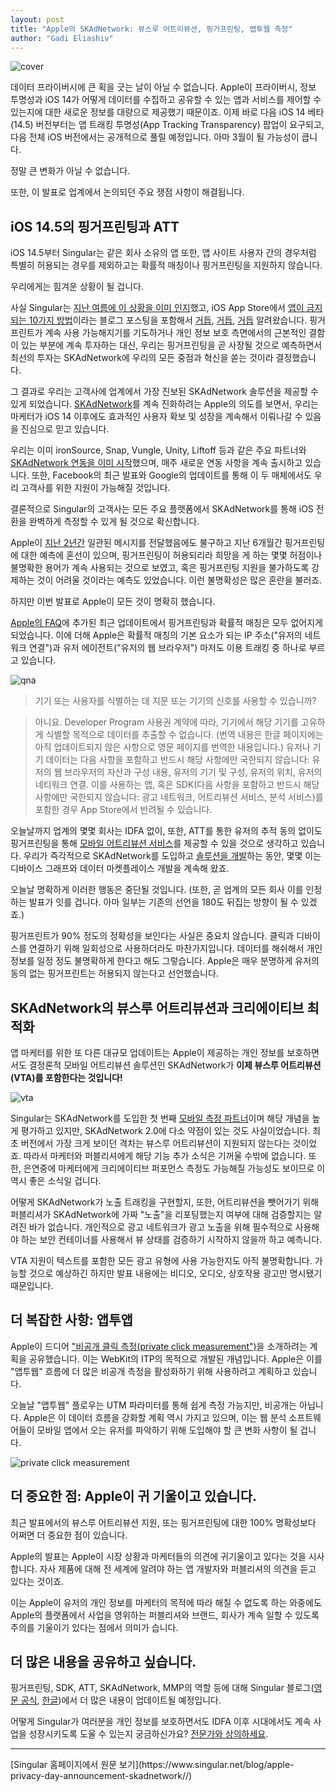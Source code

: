 ```yaml
---
layout: post
title: "Apple의 SKAdNetwork: 뷰스루 어트리뷰션, 핑거프린팅, 앱투웹 측정"
author: "Gadi Eliashiv"
---
```

![cover](https://www.singular.net/wp-content/uploads/2021/01/Apple-on-SKAdNetwork_-View-through-attribution-fingerprinting-and-app-to-web-measurement-3.png)

데이터 프라이버시에 큰 획을 긋는 날이 아닐 수 없습니다. Apple이 프라이버시, 정보 투명성과 iOS 14가 어떻게 데이터를 수집하고 공유할 수 있는 앱과 서비스를 제어할 수 있는지에 대한 새로운 정보를 대량으로 제공했기 때문이죠. 이제 바로 다음 iOS 14 베타(14.5) 버전부터는 앱 트래킹 투명성(App Tracking Transparency) 팝업이 요구되고, 다음 전체 iOS 버전에서는 공개적으로 풀릴 예정입니다. 아마 3월이 될 가능성이 큽니다.

정말 큰 변화가 아닐 수 없습니다.

또한, 이 발표로 업계에서 논의되던 주요 쟁점 사항이 해결됩니다.

## iOS 14.5의 핑거프린팅과 ATT

iOS 14.5부터 Singular는 같은 회사 소유의 앱 또한, 앱 사이트 사용자 간의 경우처럼 특별히 허용되는 경우를 제외하고는 확률적 매칭이나 핑거프린팅을 지원하지 않습니다.

우리에게는 힘겨운 상황이 될 겁니다.

사실 Singular는 [지난 여름에 이 상황을 이미 인지](https://singularkorea.github.io/2020-06-29/idfa-faq)했고, iOS App Store에서 [앱이 금지되는 10가지 방법](https://www.singular.net/blog/banned-from-app-store/)이라는 블로그 포스팅을 포함해서 [거듭](https://singularkorea.github.io/2020-07-09/ios14-idfa-qa), [거듭](https://www.singular.net/blog/mobile-app-attribution/), [거듭](https://www.singular.net/blog/ios14-mmp/) 알려왔습니다. 핑거프린트가 계속 사용 가능해지기를 기도하거나 개인 정보 보호 측면에서의 근본적인 결함이 있는 부분에 계속 투자하는 대신, 우리는 핑거프린팅을 곧 사장될 것으로 예측하면서 최선의 투자는 SKAdNetwork에 우리의 모든 중점과 혁신을 쏟는 것이라 결정했습니다.

그 결과로 우리는 고객사에 업계에서 가장 진보된 SKAdNetwork 솔루션을 제공할 수 있게 되었습니다. [SKAdNetwork](https://www.singular.net/blog/what-is-skadnetwork/)를 계속 진화하려는 Apple의 의도를 보면서, 우리는 마케터가 iOS 14 이후에도 효과적인 사용자 확보 및 성장을 계속해서 이뤄나갈 수 있음을 진심으로 믿고 있습니다.

우리는 이미 ironSource, Snap, Vungle, Unity, Liftoff 등과 같은 주요 파트너와 [SKAdNetwork 연동을 이미 시작](https://singularkorea.github.io/2020-10-16/skadnetwork-ios-14-initial-partners-announcement)했으며, 매주 새로운 연동 사항을 계속 출시하고 있습니다. 또한, Facebook의 최근 발표와 Google의 업데이트를 통해 이 두 매체에서도 우리 고객사를 위한 지원이 가능해질 것입니다.

결론적으로 Singular의 고객사는 모든 주요 플랫폼에서 SKAdNetwork를 통해 iOS 전환을 완벽하게 측정할 수 있게 될 것으로 확신합니다.

Apple이 [지난 2년간](https://www.singular.net/wp-content/uploads/2020/06/image-6-2048x1117.png) 일관된 메시지를 전달했음에도 불구하고 지난 6개월간 핑거프린팅에 대한 예측에 혼선이 있으며, 핑거프린팅이 허용되리라 희망을 게 하는 몇몇 허점이나 불명확한 용어가 계속 사용되는 것으로 보였고, 혹은 핑거프린팅 지원을 불가하도록 강제하는 것이 어려울 것이라는 예측도 있었습니다. 이런 불명확성은 많은 혼란을 불러죠.

하지만 이번 발표로 Apple이 모든 것이 명확히 했습니다.

[Apple의 FAQ](https://developer.apple.com/kr/app-store/user-privacy-and-data-use/)에 추가된 최근 업데이트에서 핑거프린팅과 확률적 매칭은 모두 없어지게 되었습니다. 이에 더해 Apple은 확률적 매칭의 기본 요소가 되는 IP 주소("유저의 네트워크 연결")과 유저 에이전트("유저의 웹 브라우저") 마저도 이용 트래킹 중 하나로 부르고 있습니다.

![qna](https://www.singular.net/wp-content/uploads/2021/01/Screen-Shot-2021-01-28-at-1.10.28-PM.png)

> 기기 또는 사용자를 식별하는 데 지문 또는 기기의 신호를 사용할 수 있습니까?

> 아니요. Developer Program 사용권 계약에 따라, 기기에서 해당 기기를 고유하게 식별할 목적으로 데이터를 추출할 수 없습니다. (번역 내용은 한글 페이지에는 아직 업데이트되지 않은 사항으로 영문 페이지를 번역한 내용입니다.) 유저나 기기 데이터는 다음 사항을 포함하고 반드시 해당 사항에만 국한되지 않습니다: 유저의 웹 브라우저의 자산과 구성 내용, 유저의 기기 및 구성, 유저의 위치, 유저의 네티워크 연결. 이를 사용하는 앱, 혹은 SDK(다음 사항을 포함하고 반드시 해당 사항에만 국한되지 않습니다: 광고 네트워크, 어트리뷰션 서비스, 분석 서비스)를 포함한 경우 App Store에서 반려될 수 있습니다.

오늘날까지 업계의 몇몇 회사는 IDFA 없이, 또한, ATT를 통한 유저의 추적 동의 없이도 핑거프린팅을 통해 [모바일 어트리뷰션 서비스](https://www.singular.net/mobile-attribution/)를 제공할 수 있을 것으로 생각하고 있습니다. 우리가 즉각적으로 SKAdNetwork를 도입하고 [솔루션을 개발](https://singularkorea.github.io/2020-06-28/skadnetwork-support)하는 동안, 몇몇 이는 디바이스 그래프와 데이터 마켓플레이스 개발을 계속해 왔죠.

오늘날 명확하게 이러한 행동은 중단될 것입니다. (또한, 곧 업계의 모든 회사 이를 인정하는 발표가 잇를 겁니다. 아마 일부는 기존의 선언을 180도 뒤집는 방향이 될 수 있겠죠.)

핑거프린트가 90% 정도의 정확성을 보인다는 사실은 중요치 않습니다. 클릭과 디바이스를 연결하기 위해 일회성으로 사용하더라도 마찬가지입니다. 데이터를 해쉬해서 개인 정보를 일정 정도 불명확하게 한다고 해도 그렇습니다. Apple은 매우 분명하게 유저의 동의 없는 핑거프린트는 허용되지 않는다고 선언했습니다.

## SKAdNetwork의 뷰스루 어트리뷰션과 크리에이티브 최적화

앱 마케터를 위한 또 다른 대규모 업데이트는 Apple이 제공하는 개인 정보를 보호하면서도 결정론적 모바일 어트리뷰션 솔루션인 SKAdNetwork가 **이제 뷰스루 어트리뷰션(VTA)를 포함한다는 것입니다!**

![vta](https://www.singular.net/wp-content/uploads/2021/01/Screen-Shot-2021-01-28-at-1.12.51-PM.png)

Singular는 SKAdNetwork를 도입한 첫 번째 [모바일 측정 파트너](https://www.singular.net/glossary/mobile-measurement-partner-mmp/)이며 해당 개념을 높게 평가하고 있지만, SKAdNetwork 2.0에 다소 약점이 있는 것도 사실이었습니다. 최초 버전에서 가장 크게 보이던 격차는 뷰스루 어트리뷰션이 지원되지 않는다는 것이었죠. 따라서 마케터와 퍼블리셔에게 해당 기능 추가 소식은 기꺼울 수밖에 없습니다. 또한, 은연중에 마케터에게 크리에이티브 퍼포먼스 측정도 가능해질 가능성도 보이므로 이 역시 좋은 소식일 겁니다.

어떻게 SKAdNetwork가 노출 트래킹을 구현할지, 또한, 어트리뷰션을 뺏어가기 위해 퍼블리셔가 SKAdNetwork에 가짜 "노출"을 리포팅했는지 여부에 대해 검증할지는 알려진 바가 없습니다. 개인적으로 광고 네트워크가 광고 노출을 위해 필수적으로 사용해야 하는 보안 컨테이너를 사용해서 뷰 상태를 검증하기 시작하지 않을까 하고 예측니다.

VTA 지원이 텍스트를 포함한 모든 광고 유형에 사용 가능한지도 아직 불명확합니다. 가능할 것으로 예상하긴 하지만 발표 내용에는 비디오, 오디오, 상호작용 광고만 명시됐기 때문입니다.

## 더 복잡한 사항: 앱투앱

Apple이 드디어 ["비공개 클릭 측정(private click measurement")](https://webkit.org/blog/8943/privacy-preserving-ad-click-attribution-for-the-web/)을 소개하려는 계획을 공유했습니다. 이는 WebKit의 ITP의 목적으로 개발된 개념입니다. Apple은 이를 "앱투웹" 흐름에 더 많은 비공개 측정을 활성화하기 위해 사용하려고 계획하고 있습니다.

오늘날 "앱투웹" 플로우는 UTM 파라미터를 통해 쉽게 측정 가능지만, 비공개는 아닙니다. Apple은 이 데이터 흐름을 강화할 계획 역시 가지고 있으며, 이는 웹 분석 소프트웨어들이 모바일 앱에서 오는 유저를 파악하기 위해 도입해야 할 큰 변화 사항이 될 겁니다.

![private click measurement](https://www.singular.net/wp-content/uploads/2021/01/Screen-Shot-2021-01-28-at-1.21.39-PM.png)

## 더 중요한 점: Apple이 귀 기울이고 있습니다.

최근 발표에서의 뷰스루 어트리뷰션 지원, 또는 핑거프린팅에 대한 100% 명확성보다 어쩌면 더 중요한 점이 있습니다.

Apple의 발표는 Apple이 시장 상황과 마케터들의 의견에 귀기울이고 있다는 것을 시사합니다. 자사 제품에 대해 전 세계에 알려야 하는 앱 개발자와 퍼블리셔의 의견을 듣고 있다는 것이죠.

이는 Apple이 유저의 개인 정보를 마케터의 목적에 따라 해칠 수 없도록 하는 와중에도 Apple의 플랫폼에서 사업을 영위하는 퍼블리셔와 브랜드, 회사가 계속 일할 수 있도록 주의를 기울이기 있다는 점에서 의미가 습니다.

## 더 많은 내용을 공유하고 싶습니다.

핑거프린팅, SDK, ATT, SKAdNetwork, MMP의 역할 등에 대해 Singular 블로그([영문 공식](https://www.singular.net/blog/), [한글](https://singularkorea.github.io/))에서 더 많은 내용이 업데이트될 예정입니다.

어떻게 Singular가 여러분을 개인 정보를 보호하면서도 IDFA 이후 시대에서도 계속 사업을 성장시키도록 도울 수 있는지 궁금하신가요? [전문가와 상의하세요](https://www.singular.net/demo/).

<hr>
[Singular 홈페이지에서 원문 보기](https://www.singular.net/blog/apple-privacy-day-announcement-skadnetwork//)
